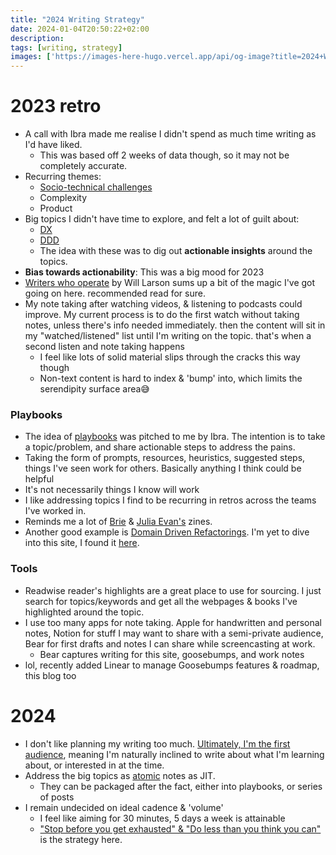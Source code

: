 ```yaml
---
title: "2024 Writing Strategy"
date: 2024-01-04T20:50:22+02:00
description:
tags: [writing, strategy]
images: ['https://images-here-hugo.vercel.app/api/og-image?title=2024+Writing+Strategy']
---
```


# 2023 retro
- A call with Ibra made me realise I didn't spend as much time writing as I'd have liked.
  - This was based off 2 weeks of data though, so it may not be completely accurate.
- Recurring themes:
  - [Socio-technical challenges](/tags/process)
  - Complexity
  - Product
- Big topics I didn't have time to explore, and felt a lot of guilt about:
  - [DX](/tags/dx)
  - [DDD](/tags/ddd)
  - The idea with these was to dig out **actionable insights** around the topics.
- **Bias towards actionability**: This was a big mood for 2023
- [Writers who operate](https://lethain.com/writers-who-operate/) by Will Larson sums up a bit of the magic I've got going on here. recommended read for sure.
- My note taking after watching videos, & listening to podcasts could improve. My current process is to do the first watch without taking notes, unless there's info needed immediately. then the content will sit in my "watched/listened" list until I'm writing on the topic. that's when a second listen and note taking happens
  - I feel like lots of solid material slips through the cracks this way though
  - Non-text content is hard to index & 'bump' into, which limits the serendipity surface area😅

### Playbooks
- The idea of [playbooks](/tags/playbook) was pitched to me by Ibra. The intention is to take a topic/problem, and share actionable steps to address the pains.
- Taking the form of prompts, resources, heuristics, suggested steps, things I've seen work for others. Basically anything I think could be helpful
- It's not necessarily things I know will work
- I like addressing topics I find to be recurring in retros across the teams I've worked in.
- Reminds me a lot of [Brie](https://koolaidfactory.com/) & [Julia Evan's](https://wizardzines.com/) zines.
- Another good example is [Domain Driven Refactorings](https://hschwentner.io/domain-driven-refactorings/). I'm yet to dive into this site, I found it [here](https://www.youtube.com/watch?v=HPcIvYrEkv8&t=2177s).

### Tools
- Readwise reader's highlights are a great place to use for sourcing.
I just search for topics/keywords and get all the webpages & books I've highlighted around the topic.
- I use too many apps for note taking. Apple for handwritten and personal notes, Notion for stuff I may want to share with a semi-private audience, Bear for first drafts and notes I can share while screencasting at work.
  - Bear captures writing for this site, goosebumps, and work notes
- lol, recently added Linear to manage Goosebumps features & roadmap, this blog too

# 2024
- I don't like planning my writing too much. [Ultimately, I'm the first audience](https://notes.andymatuschak.org/zXDPrYcxUSZbF5M8vM5Y1U9),
meaning I'm naturally inclined to write about what I'm learning about, or interested in at the time.
- Address the big topics as [atomic](https://notes.andymatuschak.org/zNUaiGAXp21eorsER1Jm9yU) notes as JIT.
  - They can be packaged after the fact, either into playbooks, or series of posts
- I remain undecided on ideal cadence & 'volume'
  - I feel like aiming for 30 minutes, 5 days a week is attainable
  - ["Stop before you get exhausted" & "Do less than you think you can"](https://youtu.be/rXUuStdMeoE?si=tO6IN3r7dgBSA1TY&t=5019) is the strategy here.
